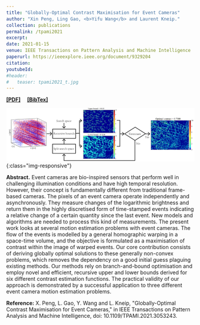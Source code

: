 ```yaml
---
title: "Globally-Optimal Contrast Maximisation for Event Cameras"
author: "Xin Peng, Ling Gao, <b>Yifu Wang</b> and Laurent Kneip."
collection: publications
permalink: /tpami2021
excerpt: 
date: 2021-01-15
venue: IEEE Transactions on Pattern Analysis and Machine Intelligence
paperurl: https://ieeexplore.ieee.org/document/9329204
citation: 
youtubeId: 
#header:
#   teaser: tpami2021_t.jpg
---
```


<a href="https://1fwang.github.io/files/tpami2021.pdf" target="_blank"><b>[PDF]</b></a>&emsp;
<a href="https://1fwang.github.io/files/peng2021globally.txt" target="_blank"><b>[BibTex]</b></a>

![firenet_banner](/images/tpami2021.png){:class="img-responsive"}

<b>Abstract.</b> 
Event cameras are bio-inspired sensors that perform well in challenging illumination conditions and have high temporal resolution. However, their concept is fundamentally different from traditional frame-based cameras. The pixels of an event camera operate independently and asynchronously. They measure changes of the logarithmic brightness and return them in the highly discretised form of time-stamped events indicating a relative change of a certain quantity since the last event. New models and algorithms are needed to process this kind of measurements. The present work looks at several motion estimation problems with event cameras. The flow of the events is modelled by a general homographic warping in a space-time volume, and the objective is formulated as a maximisation of contrast within the image of warped events. Our core contribution consists of deriving globally optimal solutions to these generally non-convex problems, which removes the dependency on a good initial guess plaguing existing methods. Our methods rely on branch-and-bound optimisation and employ novel and efficient, recursive upper and lower bounds derived for six different contrast estimation functions. The practical validity of our approach is demonstrated by a successful application to three different event camera motion estimation problems.


<b>Reference:</b>
X. Peng, L. Gao, Y. Wang and L. Kneip, "Globally-Optimal Contrast Maximisation for Event Cameras," in IEEE Transactions on Pattern Analysis and Machine Intelligence, doi: 10.1109/TPAMI.2021.3053243.
